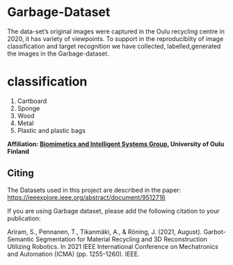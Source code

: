 # Garbage-Dataset
The data-set’s original images were captured in the Oulu recycling centre in 2020, it has variety of viewpoints. To support in the reproduciblity of image classification and target recognition we have collected, labelled,generated  the  images  in  the  Garbage-dataset.

# classification
1. Cartboard
2. Sponge
3. Wood
4. Metal
5. Plastic and plastic bags

**Affiliation: [Biomimetics and Intelligent Systems Group](https://www.oulu.fi/bisg/), University of Oulu Finland**
## Citing

The Datasets used in this project are described in the paper: https://ieeexplore.ieee.org/abstract/document/9512716

If you are using Garbage dataset, please add the following citation to your publication:

Ariram, S., Pennanen, T., Tikanmäki, A., & Röning, J. (2021, August). Garbot-Semantic Segmentation for Material Recycling and 3D Reconstruction Utilizing Robotics. In 2021 IEEE International Conference on Mechatronics and Automation (ICMA) (pp. 1255-1260). IEEE.
